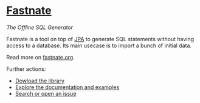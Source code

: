 [Fastnate](http://fastnate.org)
============

*The Offline SQL Generator*

Fastnate is a tool on top of [JPA](http://www.oracle.com/technetwork/java/javaee/tech/persistence-jsp-140049.html "Java Persistence API")
to generate SQL statements without having access to a database. Its main usecase is to import a bunch of initial data.

Read more on [fastnate.org](http://fastnate.org).

Further actions:
* [Dowload the library](http://fastnate.org#download)
* [Explore the documentation and examples](https://github.com/liefke/org.fastnate/wiki)
* [Search or open an issue](https://github.com/liefke/org.fastnate/issues)
